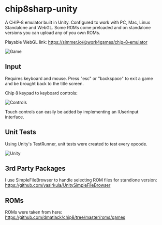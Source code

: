 # chip8sharp-unity
A CHIP-8 emulator built in Unity. Configured to work with PC, Mac, Linux Standalone and WebGL. Some ROMs come preloaded and on standalone versions you can upload any of you own ROMs.

Playable WebGL link: https://simmer.io/@work4games/chip-8-emulator

![Game](https://user-images.githubusercontent.com/26587807/95029009-806a5e80-067f-11eb-8c92-e64e1e3dbb6a.PNG)

## Input
Requires keyboard and mouse. Press "esc" or "backspace" to exit a game and be brought back to the title screen. 

Chip 8 keypad to keyboard controls:

![Controls](https://user-images.githubusercontent.com/26587807/95028970-2bc6e380-067f-11eb-8607-e6a88a8e88ff.PNG)

Touch controls can easily be added by implementing an IUserInput interface.

## Unit Tests
Using Unity's TestRunner, unit tests were created to test every opcode.

![Unity](https://user-images.githubusercontent.com/26587807/95028974-2f5a6a80-067f-11eb-8903-8de62ce2670c.PNG)

## 3rd Party Packages
I use SimpleFileBrowser to handle selecting ROM files for standlone version: https://github.com/yasirkula/UnitySimpleFileBrowser

## ROMs
ROMs were taken from here: https://github.com/dmatlack/chip8/tree/master/roms/games
